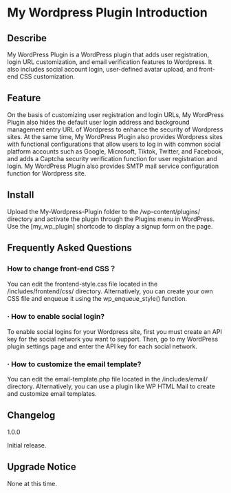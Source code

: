 # My Wordpress Plugin Introduction

## **Describe**

My WordPress Plugin is a WordPress plugin that adds user registration, login URL customization, and email verification features to Wordpress. It also includes social account login, user-defined avatar upload, and front-end CSS customization.

## **Feature**

On the basis of customizing user registration and login URLs, My WordPress Plugin also hides the default user login address and background management entry URL of Wordpress to enhance the security of Wordpress sites.
At the same time, My WordPress Plugin also provides Wordpress sites with functional configurations that allow users to log in with common social platform accounts such as Google, Microsoft, Tiktok, Twitter, and Facebook, and adds a Captcha security verification function for user registration and login.
My WordPress Plugin also provides SMTP mail service configuration function for Wordpress site.

## **Install**

Upload the My-Wordpress-Plugin folder to the /wp-content/plugins/ directory and activate the plugin through the Plugins menu in WordPress. Use the [my_wp_plugin] shortcode to display a signup form on the page.

## **Frequently Asked Questions**

### How to change front-end CSS？

You can edit the frontend-style.css file located in the /includes/frontend/css/ directory.
Alternatively, you can create your own CSS file and enqueue it using the wp_enqueue_style() function.

### · How to enable social login?

To enable social logins for your Wordpress site, first you must create an API key for the social network you want to support. Then, go to my WordPress plugin settings page and enter the API key for each social network.

### · How to customize the email template?

You can edit the email-template.php file located in the /includes/email/ directory. Alternatively, you can use a plugin like WP HTML Mail to create and customize email templates.

## **Changelog**

1.0.0

Initial release.

## **Upgrade Notice**

None at this time.